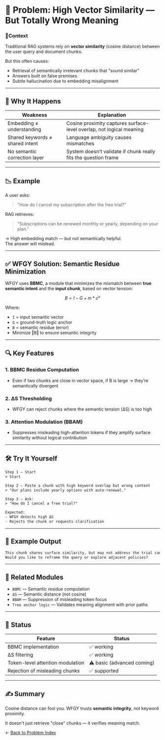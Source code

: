 # 🧠 Problem: High Vector Similarity — But Totally Wrong Meaning

### 📍Context

Traditional RAG systems rely on **vector similarity** (cosine distance) between the user query and document chunks.

But this often causes:

- Retrieval of semantically irrelevant chunks that "sound similar"
- Answers built on false premises
- Subtle hallucination due to embedding misalignment

---

## 🚨 Why It Happens

| Weakness | Explanation |
|----------|-------------|
| Embedding ≠ understanding | Cosine proximity captures surface-level overlap, not logical meaning |
| Shared keywords ≠ shared intent | Language ambiguity causes mismatches |
| No semantic correction layer | System doesn’t validate if chunk really fits the question frame |

---

## 📉 Example

A user asks:
> "How do I cancel my subscription after the free trial?"

RAG retrieves:
> "Subscriptions can be renewed monthly or yearly, depending on your plan."

→ High embedding match — but not semantically helpful.  
The answer will mislead.

---

## ✅ WFGY Solution: Semantic Residue Minimization

WFGY uses **BBMC**, a module that minimizes the mismatch between **true semantic intent** and the **input chunk**, based on vector tension:

```math
B = I - G + m * c²
````

Where:

* `I` = input semantic vector
* `G` = ground-truth logic anchor
* `B` = semantic residue (error)
* Minimize ‖B‖ to ensure semantic integrity

---

## 🔍 Key Features

### 1. BBMC Residue Computation

* Even if two chunks are close in vector space, if B is large → they’re semantically divergent

### 2. ΔS Thresholding

* WFGY can reject chunks where the semantic tension (ΔS) is too high

### 3. Attention Modulation (BBAM)

* Suppresses misleading high-attention tokens if they amplify surface similarity without logical contribution

---

## 🛠 Try It Yourself

```txt
Step 1 — Start
> Start

Step 2 — Paste a chunk with high keyword overlap but wrong context
> "Our plans include yearly options with auto-renewal."

Step 3 — Ask:
> "How do I cancel a free trial?"

Expected:
- WFGY detects high ΔS
- Rejects the chunk or requests clarification
```

---

## 🔬 Example Output

```txt
This chunk shares surface similarity, but may not address the trial cancellation intent.  
Would you like to reframe the query or explore adjacent policies?
```

---

## 🔗 Related Modules

* `BBMC` — Semantic residue computation
* `ΔS` — Semantic distance (not cosine)
* `BBAM` — Suppression of misleading token focus
* `Tree anchor logic` — Validates meaning alignment with prior paths

---

## 📌 Status

| Feature                          | Status                     |
| -------------------------------- | -------------------------- |
| BBMC implementation              | ✅ working                  |
| ΔS filtering                     | ✅ working                  |
| Token-level attention modulation | ⚠️ basic (advanced coming) |
| Rejection of misleading chunks   | ✅ supported                |

---

## ✍️ Summary

Cosine distance can fool you.
WFGY trusts **semantic integrity**, not keyword proximity.

It doesn't just retrieve "close" chunks — it verifies meaning match.

← [Back to Problem Index](./README.md)


